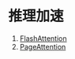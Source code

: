 # 推理加速

1. [FlashAttention](LLM/推理加速/FlashAttention.md)
2. [PageAttention](LLM/推理加速/PageAttention.md)